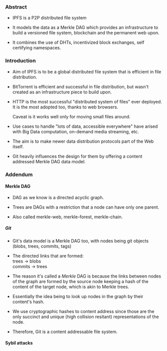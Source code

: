 
### Abstract

* IPFS is a P2P distributed file system

* It models the data as a Merkle DAG which provides an infrastructure to build a versioned file system, blockchain and the permanent web upon.

* It combines the use of DHTs, incentivized block exchanges, self certifying namespaces.


### Introduction

* Aim of IPFS is to be a global distributed file system that is efficient in file distribution.

* BitTorrent is efficient and successful in file distribution, but wasn't created as an infrastructure piece to build upon.

* HTTP is the most successful "distributed system of files" ever deployed. It is the most adopted too, thanks to web browsers. 

  Caveat is it works well only for moving small files around.

* Use cases to handle "lots of data, accessible everywhere" have arised with Big Data computation, on-demand media streaming, etc.

* The aim is to make newer data distribution protocols part of the Web itself.

* Git heavily influences the design for them by offering a content addressed Merkle DAG data model.

### Addendum

#### Merkle DAG

* DAG as we know is a directed acyclic graph.

* Trees are DAGs with a restriction that a node can have only one parent.

* Also called merkle-web, merkle-forest, merkle-chain.

##### Git

* Git's data model is a Merkle DAG too, with nodes being git objects (blobs, trees, commits, tags)

* The directed links that are formed:  
  trees -> blobs  
  commits -> trees

* The reason it's called a *Merkle* DAG is because the links between nodes of the graph are formed by the source node keeping a hash of the content of the target node, which is akin to Merkle trees.

* Essentially the idea being to look up nodes in the graph by their content's hash.

* We use cryptographic hashes to content address since those are the only succinct and unique (high collision resitant) representations of the node.

* Therefore, Git is a content addressable file system.



#### Sybil attacks


